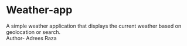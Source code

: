 # Weather-app
A simple weather application that displays the current weather based on geolocation or search.
<br>
Author- Adrees Raza

